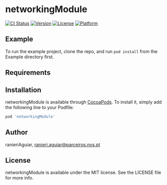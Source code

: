 # networkingModule

[![CI Status](https://img.shields.io/travis/ranieriAguiar/networkingModule.svg?style=flat)](https://travis-ci.org/ranieriAguiar/networkingModule)
[![Version](https://img.shields.io/cocoapods/v/networkingModule.svg?style=flat)](https://cocoapods.org/pods/networkingModule)
[![License](https://img.shields.io/cocoapods/l/networkingModule.svg?style=flat)](https://cocoapods.org/pods/networkingModule)
[![Platform](https://img.shields.io/cocoapods/p/networkingModule.svg?style=flat)](https://cocoapods.org/pods/networkingModule)

## Example

To run the example project, clone the repo, and run `pod install` from the Example directory first.

## Requirements

## Installation

networkingModule is available through [CocoaPods](https://cocoapods.org). To install
it, simply add the following line to your Podfile:

```ruby
pod 'networkingModule'
```

## Author

ranieriAguiar, ranieri.aguiar@parceiros.nos.pt

## License

networkingModule is available under the MIT license. See the LICENSE file for more info.

